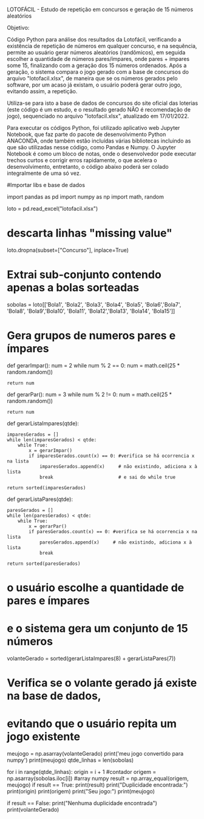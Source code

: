 LOTOFÁCIL - Estudo de repetição em concursos e geração de 15 números aleatórios

Objetivo:

Código Python para análise dos resultados da Lotofácil, verificando a existência de repetição de números em qualquer concurso,
e na sequência, permite ao usuário gerar números aleatórios (randômicos), em seguida escolher a quantidade de números
pares/ímpares, onde pares + ímpares some 15, finalizando com a geração dos 15 números ordenados. Após a geração, o sistema compara
o jogo gerado com a base de concursos do arquivo "lotofacil.xlsx", de maneira que se os números gerados pelo software, por um acaso
já existam, o usuário poderá gerar outro jogo, evitando assim, a repetição.

Utiliza-se para isto a base de dados de concursos do site oficial das loterias (este código é um estudo, e o resultado gerado NÃO é recomendação de jogo),
sequenciado no arquivo "lotofacil.xlsx", atualizado em 17/01/2022.

Para executar os códigos Python, foi utilizado aplicativo web Jupyter Notebook, que faz parte do pacote de desenvolvimento Python ANACONDA,
onde também estão incluídas várias bibliotecas incluindo as que são utilizadas nesse código, como Pandas e Numpy.
O Jupyter Notebook é como um bloco de notas, onde o desenvolvedor pode executar trechos curtos e corrigir erros rapidamente, o que acelera o desenvolvimento,
entretanto, o código abaixo poderá ser colado integralmente de uma só vez.


#Importar libs e base de dados

import pandas as pd
import numpy as np
import math, random

loto = pd.read_excel("lotofacil.xlsx")

# descarta linhas "missing value"
loto.dropna(subset=["Concurso"], inplace=True)

# Extrai sub-conjunto contendo apenas a bolas sorteadas
sobolas = loto[['Bola1', 'Bola2', 'Bola3', 'Bola4', 'Bola5', 'Bola6','Bola7', 'Bola8', 'Bola9','Bola10', 'Bola11', 'Bola12','Bola13', 'Bola14', 'Bola15']]


# Gera grupos de numeros pares e ímpares

def gerarImpar():
    num = 2
    while num % 2 == 0:
        num = math.ceil(25 * random.random())

    return num

def gerarPar():
    num = 3
    while num % 2 != 0:
        num = math.ceil(25 * random.random())

    return num

def gerarListaImpares(qtde):
       
    imparesGerados = []
    while len(imparesGerados) < qtde:
        while True:
            x = gerarImpar()
            if imparesGerados.count(x) == 0: #verifica se há ocorrencia x na lista
                imparesGerados.append(x)     # não existindo, adiciona x à lista
                break                        # e sai do while true
            
    return sorted(imparesGerados)

def gerarListaPares(qtde):
    
    paresGerados = []
    while len(paresGerados) < qtde:
        while True:
            x = gerarPar()
            if paresGerados.count(x) == 0: #verifica se há ocorrencia x na lista
                paresGerados.append(x)     # não existindo, adiciona x à lista
                break
                
    return sorted(paresGerados)

# o usuário escolhe a quantidade de pares e ímpares
# e o sistema gera um conjunto de 15 números

volanteGerado = sorted(gerarListaImpares(8) + gerarListaPares(7))


# Verifica se o volante gerado já existe na base de dados,
# evitando que o usuário repita um jogo existente

meujogo = np.asarray(volanteGerado)
print('meu jogo convertido para numpy')
print(meujogo)
qtde_linhas = len(sobolas)

for i in range(qtde_linhas):
    origin = i + 1 #contador
    origem = np.asarray(sobolas.iloc[i]) #array numpy
    result = np.array_equal(origem, meujogo)
    if result == True:
        print(result)
        print("Duplicidade encontrada:")
        print(origin)
        print(origem)
        print("Seu jogo:")
        print(meujogo)

if result == False:
    print("Nenhuma duplicidade encontrada")
    print(volanteGerado)
